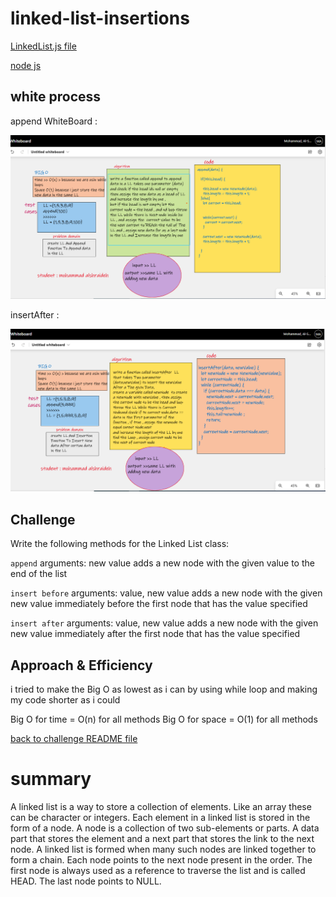 # linked-list-insertions

[LinkedList.js file](linkedlist.md)

[node js](./NewNode.js)



## white process
append WhiteBoard :

![append](./codeOne.png)

insertAfter :

![insert](./codeOne1.png)

## Challenge
Write the following methods for the Linked List class:

`append`
arguments: new value
adds a new node with the given value to the end of the list

`insert before`
arguments: value, new value
adds a new node with the given new value immediately before the first node that has the value specified

`insert after`
arguments: value, new value
adds a new node with the given new value immediately after the first node that has the value specified

## Approach & Efficiency
i tried to make the Big O as lowest as i can by using while loop
and making my code shorter as i could

Big O for time = O(n) for all methods
Big O for space = O(1) for all methods


[back to challenge README file ](../../README.md)

# summary

A linked list is a way to store a collection of elements. Like an array these can be character or integers. Each element in a linked list is stored in the form of a node.
A node is a collection of two sub-elements or parts. A data part that stores the element and a next part that stores the link to the next node.
A linked list is formed when many such nodes are linked together to form a chain. Each node points to the next node present in the order. The first node is always used as a reference to traverse the list and is called HEAD. The last node points to NULL.
